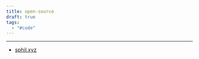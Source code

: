 ```yaml
---
title: open-source
draft: true
tags:
  - "#code"
---
```

 
---

 * [sphil.xyz](https://sphil.xyz/ "https://sphil.xyz")